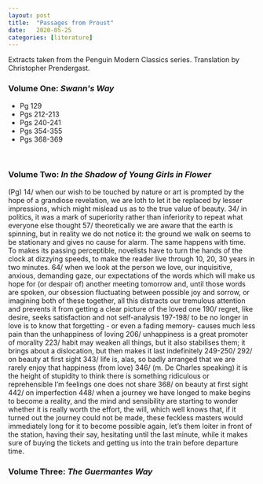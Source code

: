```yaml
---
layout: post
title:  "Passages from Proust"
date:   2020-05-25
categories: [literature]
---
```


Extracts taken from the Penguin Modern Classics series. Translation by Christopher Prendergast.

<h3>Volume One: <i>Swann's Way</i></h3>
<ul>
  <li>Pg 129</li>
  <li>Pgs 212-213</li>
  <li>Pgs 240-241</li>
  <li>Pgs 354-355</li>
  <li>Pgs 368-369</li>
</ul>
<br>
<h3>Volume Two: <i>In the Shadow of Young Girls in Flower</i></h3>

(Pg) 14/ when our wish to be touched by nature or art is prompted by the hope of a grandiose revelation, we are loth to let it be replaced by lesser impressions, which might mislead us as to the true value of beauty.
34/ in politics, it was a mark of superiority rather than inferiority to repeat what everyone else thought
57/ theoretically we are aware that the earth is spinning, but in reality we do not notice it: the ground we walk on seems to be stationary and gives no cause for alarm. The same happens with time. To makes its passing perceptible, novelists have to turn the hands of the clock at dizzying speeds, to make the reader live through 10, 20, 30 years in two minutes.
64/ when we look at the person we love, our inquisitive, anxious, demanding gaze, our expectations of the words which will make us hope for (or despair of) another meeting tomorrow and, until those words are spoken, our obsession fluctuating between possible joy and sorrow, or imagining both of these together, all this distracts our tremulous attention and prevents it from getting a clear picture of the loved one
190/ regret, like desire, seeks satisfaction and not self-analysis
197-198/ to be no longer in love is to know that forgetting - or even a fading memory- causes much less pain than the unhappiness of loving
206/ unhappiness is a great promoter of morality
223/ habit may weaken all things, but it also stabilises them; it brings about a dislocation, but then makes it last indefinitely
249-250/
292/ on beauty at first sight
343/ life is, alas, so badly arranged that we are rarely enjoy that happiness (from love)
346/ (m. De Charles speaking) it is the height of stupidity to think there is something ridiculous or reprehensible I’m feelings one does not share
368/ on beauty at first sight
442/ on imperfection
448/ when a journey we have longed to make begins to become a reality, and the mind and sensibility are starting to wonder whether it is really worth the effort, the will, which well knows that, if it turned out the journey could not be made, these feckless masters would immediately long for it to become possible again, let’s them loiter in front of the station, having their say, hesitating until the last minute, while it makes sure of buying the tickets and getting us into the train before departure time.

<h3>Volume Three: <i>The Guermantes Way</i></h3>
